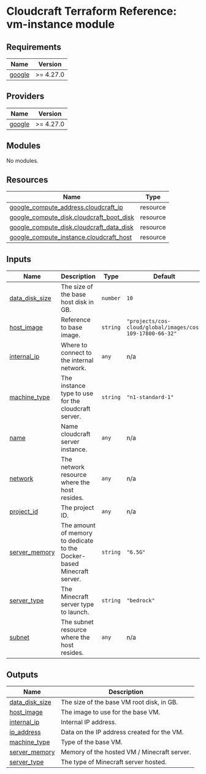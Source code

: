 # Cloudcraft Terraform Reference: vm-instance module

## Requirements

| Name | Version |
|------|---------|
| <a name="requirement_google"></a> [google](#requirement\_google) | >= 4.27.0 |

## Providers

| Name | Version |
|------|---------|
| <a name="provider_google"></a> [google](#provider\_google) | >= 4.27.0 |

## Modules

No modules.

## Resources

| Name | Type |
|------|------|
| [google_compute_address.cloudcraft_ip](https://registry.terraform.io/providers/hashicorp/google/latest/docs/resources/compute_address) | resource |
| [google_compute_disk.cloudcraft_boot_disk](https://registry.terraform.io/providers/hashicorp/google/latest/docs/resources/compute_disk) | resource |
| [google_compute_disk.cloudcraft_data_disk](https://registry.terraform.io/providers/hashicorp/google/latest/docs/resources/compute_disk) | resource |
| [google_compute_instance.cloudcraft_host](https://registry.terraform.io/providers/hashicorp/google/latest/docs/resources/compute_instance) | resource |

## Inputs

| Name | Description | Type | Default | Required |
|------|-------------|------|---------|:--------:|
| <a name="input_data_disk_size"></a> [data\_disk\_size](#input\_data\_disk\_size) | The size of the base host disk in GB. | `number` | `10` | no |
| <a name="input_host_image"></a> [host\_image](#input\_host\_image) | Reference to base image. | `string` | `"projects/cos-cloud/global/images/cos-109-17800-66-32"` | no |
| <a name="input_internal_ip"></a> [internal\_ip](#input\_internal\_ip) | Where to connect to the internal network. | `any` | n/a | yes |
| <a name="input_machine_type"></a> [machine\_type](#input\_machine\_type) | The instance type to use for the cloudcraft server. | `string` | `"n1-standard-1"` | no |
| <a name="input_name"></a> [name](#input\_name) | Name cloudcraft server instance. | `any` | n/a | yes |
| <a name="input_network"></a> [network](#input\_network) | The network resource where the host resides. | `any` | n/a | yes |
| <a name="input_project_id"></a> [project\_id](#input\_project\_id) | The project ID. | `any` | n/a | yes |
| <a name="input_server_memory"></a> [server\_memory](#input\_server\_memory) | The amount of memory to dedicate to the Docker-based Minecraft server. | `string` | `"6.5G"` | no |
| <a name="input_server_type"></a> [server\_type](#input\_server\_type) | The Minecraft server type to launch. | `string` | `"bedrock"` | no |
| <a name="input_subnet"></a> [subnet](#input\_subnet) | The subnet resource where the host resides. | `any` | n/a | yes |

## Outputs

| Name | Description |
|------|-------------|
| <a name="output_data_disk_size"></a> [data\_disk\_size](#output\_data\_disk\_size) | The size of the base VM root disk, in GB. |
| <a name="output_host_image"></a> [host\_image](#output\_host\_image) | The image to use for the base VM. |
| <a name="output_internal_ip"></a> [internal\_ip](#output\_internal\_ip) | Internal IP address. |
| <a name="output_ip_address"></a> [ip\_address](#output\_ip\_address) | Data on the IP address created for the VM. |
| <a name="output_machine_type"></a> [machine\_type](#output\_machine\_type) | Type of the base VM. |
| <a name="output_server_memory"></a> [server\_memory](#output\_server\_memory) | Memory of the hosted VM / Minecraft server. |
| <a name="output_server_type"></a> [server\_type](#output\_server\_type) | The type of Minecraft server hosted. |

